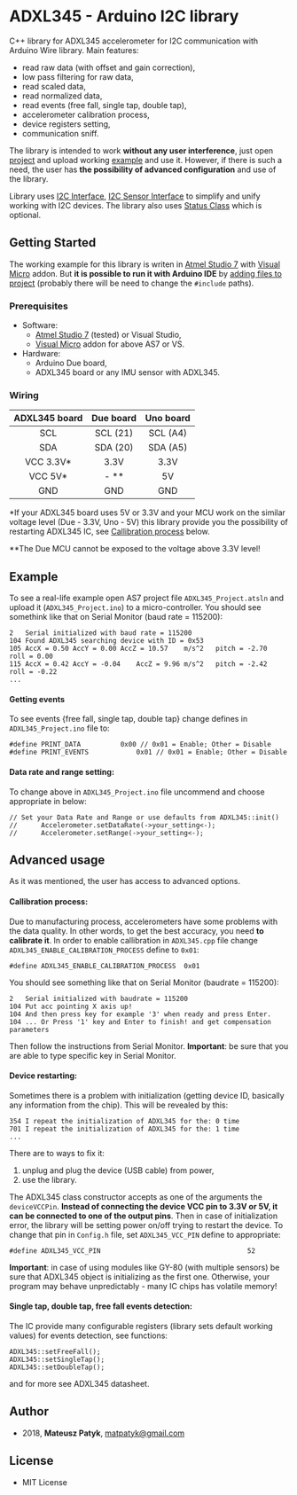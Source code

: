 
# ADXL345 - Arduino I2C library
C++ library for ADXL345 accelerometer for I2C communication with Arduino Wire library.  Main features:
- read raw data (with offset and gain correction),
- low pass filtering for raw data,
- read scaled data,
- read normalized data,
- read events (free fall, single tap, double tap),
- accelerometer calibration process,
- device registers setting,
- communication sniff.

The library is intended to work **without any user interference**, just open [project](https://github.com/MatthewPatyk/ADXL345-Arduino-I2C-library/blob/master/ADXL345_Project.atsln) and upload working [example](https://github.com/MatthewPatyk/ADXL345-Arduino-I2C-library/blob/master/ADXL345_Project/ADXL345_Project.ino) and use it. However, if there is such a need, the user has **the possibility of advanced configuration** and use of the library.

Library uses [I2C Interface](https://github.com/MatthewPatyk/I2C-Interface-for-Arduino-Wire-Library), [I2C Sensor Interface](https://github.com/MatthewPatyk/I2C-Sensor-Interface) to simplify and unify working with I2C devices. The library also uses [Status Class](https://github.com/MatthewPatyk/Status-Class) which is optional.
 
## Getting Started
The working example for this library is writen in [Atmel Studio 7](http://www.microchip.com/mplab/avr-support/atmel-studio-7) with [Visual Micro](https://www.visualmicro.com/) addon. But **it is possible to run it with Arduino IDE** by [adding files to project](https://www.arduino.cc/en/Guide/Environment#toc8) (probably there will be need to change the `#include` paths).

### Prerequisites
- Software: 
	- [Atmel Studio 7](http://www.microchip.com/mplab/avr-support/atmel-studio-7) (tested) or Visual Studio,
	- [Visual Micro](https://www.visualmicro.com/) addon for above AS7 or VS.
- Hardware: 
	- Arduino Due board,
	- ADXL345 board or any IMU sensor with ADXL345.

### Wiring

|ADXL345 board|Due board|Uno board|
| :------------: | :------------: | :------------: |
|SCL|SCL (21)|SCL (A4)|
|SDA|SDA (20)|SDA (A5)|
|VCC 3.3V*|3.3V|3.3V|
|VCC 5V*|- **|5V|
|GND|GND|GND|
 
 *If your ADXL345 board uses 5V or 3.3V  and your MCU work on the similar voltage level (Due - 3.3V, Uno - 5V) this library provide you the possibility of  restarting ADXL345 IC, see [Callibration process](https://github.com/MatthewPatyk/ADXL345-Arduino-I2C-library/blob/master/README.md#callibration-process) below.
 
 **The Due MCU cannot be exposed to the voltage above 3.3V level!
 
## Example 
To see a real-life example open AS7 project file `ADXL345_Project.atsln` and upload it (`ADXL345_Project.ino`) to a micro-controller. You should see somethink like that on Serial Monitor (baud rate = 115200):
```
2	Serial initialized with baud rate = 115200
104	Found ADXL345 searching device with ID = 0x53
105	AccX = 0.50	AccY = 0.00	AccZ = 10.57	m/s^2	pitch = -2.70	roll = 0.00
115	AccX = 0.42	AccY = -0.04	AccZ = 9.96	m/s^2	pitch = -2.42	roll = -0.22
...
```
#### Getting events
 To see events {free fall, single tap, double tap} change defines in `ADXL345_Project.ino` file to:
 ```
#define PRINT_DATA			0x00 // 0x01 = Enable; Other = Disable
#define PRINT_EVENTS			0x01 // 0x01 = Enable; Other = Disable
```

#### Data rate and range setting:
To change above in `ADXL345_Project.ino` file uncommend and choose appropriate in below:

```
// Set your Data Rate and Range or use defaults from ADXL345::init()
//		Accelerometer.setDataRate(->your_setting<-);
//		Accelerometer.setRange(->your_setting<-);
```

## Advanced usage
As it was mentioned, the user has access to advanced options.

#### Callibration process:
Due to manufacturing process, accelerometers have some problems with the data quality. In other words, to get the best accuracy, you need **to calibrate it**.
In order to enable callibration in `ADXL345.cpp` file change `ADXL345_ENABLE_CALIBRATION_PROCESS` define to `0x01`:
```
#define ADXL345_ENABLE_CALIBRATION_PROCESS	0x01
```
You should see something like that on Serial Monitor (baudrate = 115200):
```
2	Serial initialized with baudrate = 115200
104	Put acc pointing X axis up!
104	And then press key for example '3' when ready and press Enter.
104	... Or Press '1' key and Enter to finish! and get compensation parameters
```
Then follow the instructions from Serial Monitor.
**Important**: be sure that you are able to type specific key in Serial Monitor.

#### Device restarting:
Sometimes there is a problem with initialization (getting device ID, basically any information from the chip). This will be revealed by this:
```
354	I repeat the initialization of ADXL345 for the: 0 time
701	I repeat the initialization of ADXL345 for the: 1 time
...
```
There are to ways to fix it:
1. unplug and plug the device (USB cable) from power,
2. use the library.

The ADXL345 class constructor accepts as one of the arguments the `deviceVCCPin`. **Instead of connecting the device VCC pin to 3.3V or 5V, it can be connected to one of the output pins**. Then in case of initialization error, the library will be setting power on/off trying to restart the device. To change that pin in `Config.h` file, set `ADXL345_VCC_PIN` define to appropriate:
```
#define ADXL345_VCC_PIN										52
```

**Important**: in case of using modules like GY-80 (with multiple sensors) be sure that ADXL345 object is initializing as the first one. Otherwise, your program may behave unpredictably - many IC chips has volatile memory!

#### Single tap, double tap, free fall events detection:
The IC provide many configurable registers (library sets default working values) for events detection, see functions:
```
ADXL345::setFreeFall();
ADXL345::setSingleTap();
ADXL345::setDoubleTap();
```
and for more see ADXL345 datasheet.

## Author 
* 2018, **Mateusz Patyk**, <matpatyk@gmail.com> 
 
## License 
- MIT License
